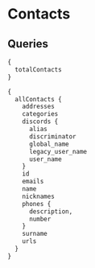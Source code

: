 # Contacts

## Queries

```graphql
{
  totalContacts
}
```

```graphql
{
  allContacts {
    addresses
    categories
    discords {
      alias
      discriminator
      global_name
      legacy_user_name
      user_name
    }
    id
    emails
    name
    nicknames
    phones {
      description,
      number
    }
    surname
    urls
  }
}
```
